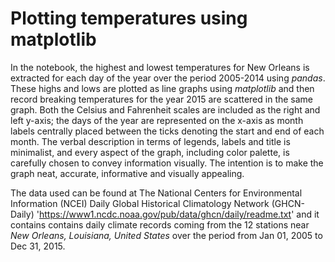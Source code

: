 # Plotting temperatures using matplotlib
In the notebook, the highest and lowest temperatures for New Orleans is extracted for each day of the year over the 
period 2005-2014 using *pandas*. These highs and lows are plotted as line graphs using *matplotlib* and then record breaking temperatures for the year 2015 are scattered in the same graph. Both the Celsius and Fahrenheit scales are included as the right and left y-axis; the days of the year are represented on the x-axis as month labels centrally placed between the ticks denoting the start and end of each month. The verbal description in terms of legends, labels and title is minimalist, and every aspect of the graph, including color palette, is carefully chosen to convey information visually. The intention is to make the graph neat, accurate, informative and visually appealing. 

The data used can be found at The National Centers for Environmental Information (NCEI) Daily Global Historical Climatology Network (GHCN-Daily) 'https://www1.ncdc.noaa.gov/pub/data/ghcn/daily/readme.txt' and it contains contains daily climate records coming from the 12 stations near *New Orleans, Louisiana, United States* over the period from Jan 01, 2005 to Dec 31, 2015.
